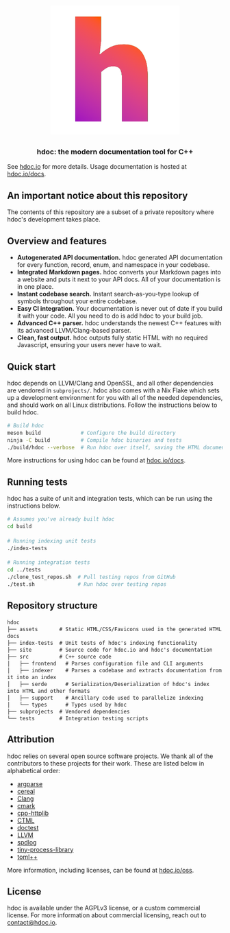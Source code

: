 <h1 align="center">
    <img
        width="300"
        alt="hdoc logo"
        src="assets/icon.png">
</h1>

<h3 align="center">
    hdoc: the modern documentation tool for C++
</h3>

See [hdoc.io](https://hdoc.io/) for more details.
Usage documentation is hosted at [hdoc.io/docs](https://hdoc.io/docs).

## An important notice about this repository

The contents of this repository are a subset of a private repository where hdoc's development takes place.

## Overview and features

* **Autogenerated API documentation.** hdoc generated API documentation for every function, record, enum, and namespace in your codebase.
* **Integrated Markdown pages.** hdoc converts your Markdown pages into a website and puts it next to your API docs. All of your documentation is in one place.
* **Instant codebase search.** Instant search-as-you-type lookup of symbols throughout your entire codebase.
* **Easy CI integration.** Your documentation is never out of date if you build it with your code. All you need to do is add hdoc to your build job.
* **Advanced C++ parser.** hdoc understands the newest C++ features with its advanced LLVM/Clang-based parser.
* **Clean, fast output.** hdoc outputs fully static HTML with no required Javascript, ensuring your users never have to wait.

## Quick start

hdoc depends on LLVM/Clang and OpenSSL, and all other dependencies are vendored in `subprojects/`.
hdoc also comes with a Nix Flake which sets up a development environment for you with all of the needed dependencies, and should work on all Linux distributions.
Follow the instructions below to build hdoc.

```sh
# Build hdoc
meson build             # Configure the build directory
ninja -C build          # Compile hdoc binaries and tests
./build/hdoc --verbose  # Run hdoc over itself, saving the HTML documentation to ./hdoc-output/
```

More instructions for using hdoc can be found at [hdoc.io/docs](https://hdoc.io/docs).

## Running tests

hdoc has a suite of unit and integration tests, which can be run using the instructions below.

```sh
# Assumes you've already built hdoc
cd build

# Running indexing unit tests
./index-tests

# Running integration tests
cd ../tests
./clone_test_repos.sh  # Pull testing repos from GitHub
./test.sh              # Run hdoc over testing repos
```

## Repository structure

```
hdoc
├── assets       # Static HTML/CSS/Favicons used in the generated HTML docs
├── index-tests  # Unit tests of hdoc's indexing functionality
├── site         # Source code for hdoc.io and hdoc's documentation
├── src          # C++ source code
│   ├── frontend   # Parses configuration file and CLI arguments
│   ├── indexer    # Parses a codebase and extracts documentation from it into an index
│   ├── serde      # Serialization/Deserialization of hdoc's index into HTML and other formats
│   ├── support    # Ancillary code used to parallelize indexing
│   └── types      # Types used by hdoc
├── subprojects  # Vendored dependencies
└── tests        # Integration testing scripts
```

## Attribution

hdoc relies on several open source software projects.
We thank all of the contributors to these projects for their work.
These are listed below in alphabetical order:
- [argparse](https://github.com/p-ranav/argparse)
- [cereal](https://uscilab.github.io/cereal/)
- [Clang](https://clang.llvm.org/)
- [cmark](https://github.com/commonmark/cmark)
- [cpp-httplib](https://github.com/yhirose/cpp-httplib)
- [CTML](https://github.com/tinfoilboy/CTML)
- [doctest](https://github.com/onqtam/doctest)
- [LLVM](https://llvm.org/)
- [spdlog](https://github.com/gabime/spdlog)
- [tiny-process-library](https://gitlab.com/eidheim/tiny-process-library)
- [toml++](https://marzer.github.io/tomlplusplus/)

More information, including licenses, can be found at [hdoc.io/oss](https://hdoc.io/oss/).

## License

hdoc is available under the AGPLv3 license, or a custom commercial license.
For more information about commercial licensing, reach out to [contact@hdoc.io](mailto:contact@hdoc.io).
